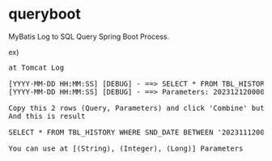 # queryboot

MyBatis Log to SQL Query Spring Boot Process.

ex)
<pre>
at Tomcat Log
  
[YYYY-MM-DD HH:MM:SS] [DEBUG] - ==> SELECT * FROM TBL_HISTORY WHERE SND_DATE BETWEEN ? AND ?
[YYYY-MM-DD HH:MM:SS] [DEBUG] - ==> Parameters: 20231212000000(String), 20231212235959(String)

Copy this 2 rows (Query, Parameters) and click 'Combine' button !
And this is result

SELECT * FROM TBL_HISTORY WHERE SND_DATE BETWEEN '20231112000000' AND '20231212235959'

You can use at [(String), (Integer), (Long)] Parameters
</pre>
